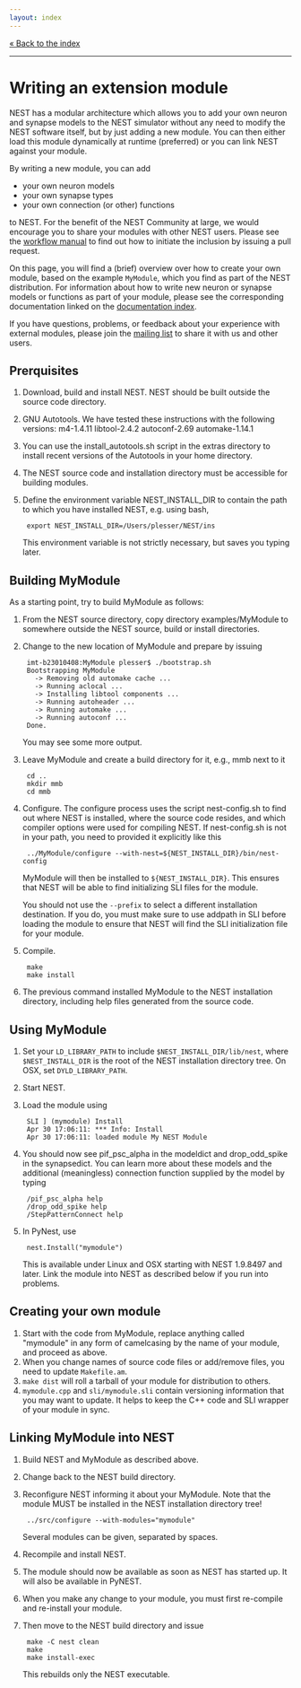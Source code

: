 ```yaml
---
layout: index
---
```


[« Back to the index](index)

<hr>

# Writing an extension module

NEST has a modular architecture which allows you to add your own
neuron and synapse models to the NEST simulator without any need to
modify the NEST software itself, but by just adding a new module. You
can then either load this module dynamically at runtime (preferred) or
you can link NEST against your module.

By writing a new module, you can add

* your own neuron models
* your own synapse types
* your own connection (or other) functions

to NEST. For the benefit of the NEST Community at large, we would
encourage you to share your modules with other NEST users. Please see
the [workflow manual](development_workflow) to find out how to
initiate the inclusion by issuing a pull request.

On this page, you will find a (brief) overview over how to create your
own module, based on the example `MyModule`, which you find as part of
the NEST distribution. For information about how to write new neuron
or synapse models or functions as part of your module, please see the
corresponding documentation linked on the [documentation
index](index).

If you have questions, problems, or feedback about your experience
with external modules, please join the [mailing
list](http://www.nest-initiative.org/community) to share it with us
and other users.

## Prerquisites

1. Download, build and install NEST. NEST should be built outside the source code directory.
2. GNU Autotools. We have tested these instructions with the following versions:
        m4-1.4.11
        libtool-2.4.2
        autoconf-2.69
        automake-1.14.1 
3. You can use the install_autotools.sh script in the extras directory to install recent versions of the Autotools in your home directory.
4. The NEST source code and installation directory must be accessible for building modules.
5. Define the environment variable NEST_INSTALL_DIR to contain the path to which you have installed NEST, e.g. using bash,

        export NEST_INSTALL_DIR=/Users/plesser/NEST/ins

    This environment variable is not strictly necessary, but saves you typing later. 

## Building MyModule

As a starting point, try to build MyModule as follows:

1. From the NEST source directory, copy directory examples/MyModule to somewhere outside the NEST source, build or install directories.
2. Change to the new location of MyModule and prepare by issuing

        imt-b23010408:MyModule plesser$ ./bootstrap.sh
        Bootstrapping MyModule
          -> Removing old automake cache ...
          -> Running aclocal ...
          -> Installing libtool components ...
          -> Running autoheader ...
          -> Running automake ...
          -> Running autoconf ...
        Done.

    You may see some more output.
3. Leave MyModule and create a build directory for it, e.g., mmb next to it

        cd ..
        mkdir mmb
        cd mmb

4. Configure. The configure process uses the script nest-config.sh to find out where NEST is installed, where the source code resides, and which compiler options were used for compiling NEST. If nest-config.sh is not in your path, you need to provided it explicitly like this

        ../MyModule/configure --with-nest=${NEST_INSTALL_DIR}/bin/nest-config

    MyModule will then be installed to `${NEST_INSTALL_DIR}`. This ensures that NEST will be able to find initializing SLI files for the module.

    You should not use the `--prefix` to select a different installation destination. If you do, you must make sure to use addpath in SLI before loading the module to ensure that NEST will find the SLI initialization file for your module.

5. Compile.

        make
        make install
       
6. The previous command installed MyModule to the NEST installation directory, including help files generated from the source code. 

## Using MyModule

1. Set your `LD_LIBRARY_PATH` to include `$NEST_INSTALL_DIR/lib/nest`, where `$NEST_INSTALL_DIR` is the root of the NEST installation directory tree. On OSX, set `DYLD_LIBRARY_PATH`.
2. Start NEST.
3. Load the module using

        SLI ] (mymodule) Install
        Apr 30 17:06:11: *** Info: Install
        Apr 30 17:06:11: loaded module My NEST Module

4. You should now see pif_psc_alpha in the modeldict and drop_odd_spike in the synapsedict. You can learn more about these models and the additional (meaningless) connection function supplied by the model by typing

        /pif_psc_alpha help
        /drop_odd_spike help
        /StepPatternConnect help

5. In PyNest, use

        nest.Install("mymodule")

    This is available under Linux and OSX starting with NEST 1.9.8497 and later. Link the module into NEST as described below if you run into problems. 

## Creating your own module

1. Start with the code from MyModule, replace anything called "mymodule" in any form of camelcasing by the name of your module, and proceed as above.
2. When you change names of source code files or add/remove files, you need to update `Makefile.am`.
3. `make dist` will roll a tarball of your module for distribution to others.
4. `mymodule.cpp` and `sli/mymodule.sli` contain versioning information that you may want to update. It helps to keep the C++ code and SLI wrapper of your module in sync. 

## Linking MyModule into NEST

1. Build NEST and MyModule as described above.
2. Change back to the NEST build directory.
3. Reconfigure NEST informing it about your MyModule. Note that the module MUST be installed in the NEST installation directory tree!

        ../src/configure --with-modules="mymodule"

    Several modules can be given, separated by spaces.
4. Recompile and install NEST.
5. The module should now be available as soon as NEST has started up. It will also be available in PyNEST.
6. When you make any change to your module, you must first re-compile and re-install your module.
7. Then move to the NEST build directory and issue

        make -C nest clean
        make
        make install-exec

    This rebuilds only the NEST executable. 
